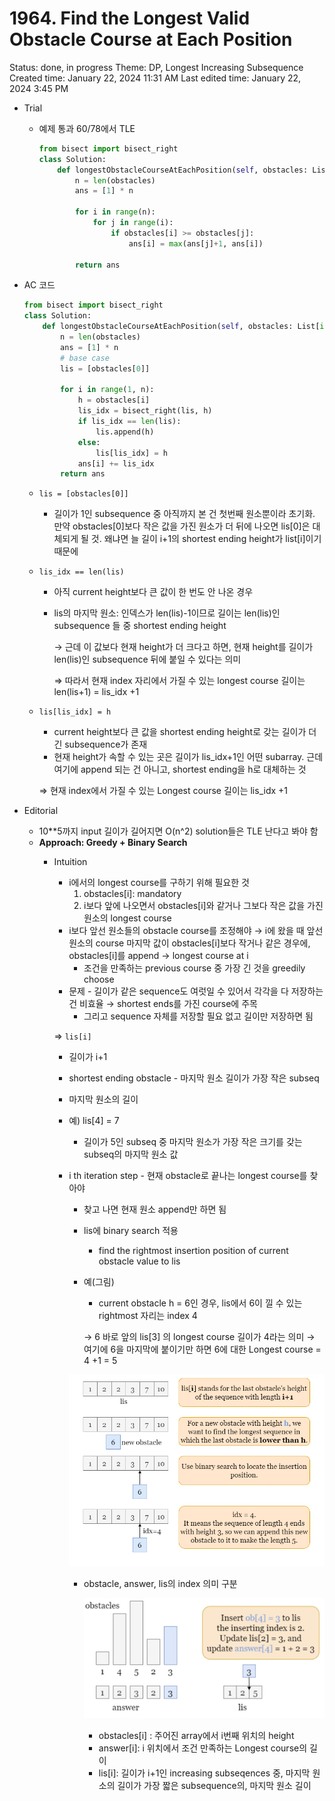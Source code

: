 # 1964. Find the Longest Valid Obstacle Course at Each Position

Status: done, in progress
Theme: DP, Longest Increasing Subsequence
Created time: January 22, 2024 11:31 AM
Last edited time: January 22, 2024 3:45 PM

- Trial
    - 예제 통과 60/78에서 TLE
        
        ```python
        from bisect import bisect_right
        class Solution:
            def longestObstacleCourseAtEachPosition(self, obstacles: List[int]) -> List[int]:
                n = len(obstacles)
                ans = [1] * n
        
                for i in range(n):
                    for j in range(i):
                        if obstacles[i] >= obstacles[j]:
                            ans[i] = max(ans[j]+1, ans[i])
                
                return ans
        ```
        
- AC 코드
    
    ```python
    from bisect import bisect_right
    class Solution:
        def longestObstacleCourseAtEachPosition(self, obstacles: List[int]) -> List[int]:
            n = len(obstacles)
            ans = [1] * n
            # base case 
            lis = [obstacles[0]]
    
            for i in range(1, n):
                h = obstacles[i]
                lis_idx = bisect_right(lis, h)
                if lis_idx == len(lis):
                    lis.append(h)
                else:
                    lis[lis_idx] = h
                ans[i] += lis_idx
            return ans
    ```
    
    - `lis = [obstacles[0]]`
        - 길이가 1인 subsequence 중 아직까지 본 건 첫번째 원소뿐이라 초기화. 만약 obstacles[0]보다 작은 값을 가진 원소가 더 뒤에 나오면 lis[0]은 대체되게 될 것. 왜냐면 늘 길이 i+1의 shortest ending height가 list[i]이기 때문에
    - `lis_idx == len(lis)`
        - 아직 current height보다 큰 값이 한 번도 안 나온 경우
        - lis의 마지막 원소: 인덱스가 len(lis)-1이므로 길이는 len(lis)인 subsequence 들 중 shortest ending height
            
            → 근데 이 값보다 현재 height가 더 크다고 하면, 현재 height를 길이가 len(lis)인 subsequence 뒤에 붙일 수 있다는 의미 
            
            ⇒ 따라서 현재 index 자리에서 가질 수 있는 longest course 길이는 len(lis+1) = lis_idx +1
            
    - `lis[lis_idx] = h`
        - current height보다 큰 값을 shortest ending height로 갖는 길이가 더 긴 subsequence가 존재
        - 현재 height가 속할 수 있는 곳은 길이가 lis_idx+1인 어떤 subarray. 근데  여기에 append 되는 건 아니고, shortest ending을 h로 대체하는 것
        
        ⇒ 현재 index에서 가질 수 있는 Longest course 길이는 lis_idx +1
        
- Editorial
    - 10**5까지 input 길이가 길어지면 O(n^2) solution들은 TLE 난다고 봐야 함
    - **Approach: Greedy + Binary Search**
        - Intuition
            - i에서의 longest course를 구하기 위해 필요한 것
                1. obstacles[i]: mandatory
                2. i보다 앞에 나오면서 obstacles[i]와 같거나 그보다 작은 값을 가진 원소의 longest course 
            - i보다 앞선 원소들의 obstacle course를 조정해야 → i에 왔을 때 앞선 원소의 course 마지막 값이 obstacles[i]보다 작거나 같은 경우에, obstacles[i]를 append → longest course at i
                - 조건을 만족하는 previous course 중 가장 긴 것을 greedily choose
            - 문제 - 길이가 같은 sequence도 여럿일 수 있어서 각각을 다 저장하는 건 비효율 → shortest ends를 가진 course에 주목
                - 그리고 sequence 자체를 저장할 필요 없고 길이만 저장하면 됨
            
            ⇒ `lis[i]` 
            
            - 길이가 i+1
            - shortest ending obstacle - 마지막 원소 길이가 가장 작은 subseq
            - 마지막 원소의 길이
            - 예) lis[4] = 7
                - 길이가 5인 subseq 중 마지막 원소가 가장 작은 크기를 갖는 subseq의 마지막 원소 값
            - i th iteration step - 현재 obstacle로 끝나는 longest course를 찾아야
                - 찾고 나면 현재 원소 append만 하면 됨
                - lis에 binary search 적용
                    - find the rightmost insertion position of current obstacle value to lis
                - 예(그림)
                    - current obstacle h = 6인 경우, lis에서 6이 낄 수 있는 rightmost 자리는 index 4
                    
                    → 6 바로 앞의 lis[3] 의 longest course 길이가 4라는 의미 → 여기에 6을 마지막에 붙이기만 하면 6에 대한 Longest course = 4 +1 = 5
                    
                
                ![Untitled](Untitled%20214.png)
                
                - obstacle, answer, lis의 index 의미 구분
                    
                    ![Untitled](Untitled%20215.png)
                    
                    - obstacles[i] : 주어진 array에서 i번째 위치의 height
                    - answer[i]: i 위치에서 조건 만족하는 Longest course의 길이
                    - lis[i]: 길이가 i+1인 increasing subseqences 중, 마지막 원소의 길이가 가장 짧은 subsequence의, 마지막 원소 길이